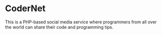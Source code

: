 # CoderNet
This is a PHP-based social media service where programmers from all over the world can share their code and programming tips.
